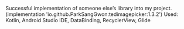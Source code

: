 Successful implementation of someone else’s library into my project. 
(implementation 'io.github.ParkSangGwon:tedimagepicker:1.3.2')
Used: Kotlin, Android Studio IDE, DataBinding, RecyclerView, Glide
